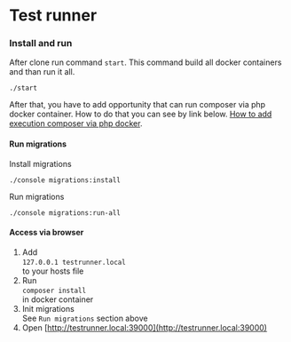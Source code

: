 # Test runner


### Install and run
After clone run command `start`. This command build all docker containers and than run it all.
```
./start
```

After that, you have to add opportunity that can run composer via php docker container.
How to do that you can see by link below.
[How to add execution composer via php docker](doc/add-composer-docker.md "How to add execution composer via php docker").

#### Run migrations
Install migrations
```
./console migrations:install
```
Run migrations
```
./console migrations:run-all
```

#### Access via browser
1. Add  
``
 127.0.0.1 testrunner.local
``  
to your hosts file
2. Run  
``
 composer install
``  
in docker container
3. Init migrations  
See `` Run migrations `` section above
4. Open [http://testrunner.local:39000](http://testrunner.local:39000)

